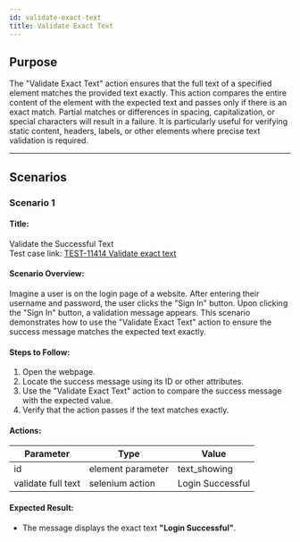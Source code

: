 ```yaml
---
id: validate-exact-text
title: Validate Exact Text
---
```


## Purpose
The "Validate Exact Text" action ensures that the full text of a specified element matches the provided text exactly. This action compares the entire content of the element with the expected text and passes only if there is an exact match. Partial matches or differences in spacing, capitalization, or special characters will result in a failure. It is particularly useful for verifying static content, headers, labels, or other elements where precise text validation is required.

---

## Scenarios

### Scenario 1

#### Title:
Validate the Successful Text  
Test case link: [TEST-11414 Validate exact text](https://qa.automationsolutionz.com/Home/ManageTestCases/Edit/TEST-11414/#parentHorizontalTab2)

#### Scenario Overview:
Imagine a user is on the login page of a website. After entering their username and password, the user clicks the "Sign In" button. Upon clicking the "Sign In" button, a validation message appears. This scenario demonstrates how to use the "Validate Exact Text" action to ensure the success message matches the expected text exactly.

#### Steps to Follow:
1. Open the webpage.
2. Locate the success message using its ID or other attributes.
3. Use the "Validate Exact Text" action to compare the success message with the expected value.
4. Verify that the action passes if the text matches exactly.

#### Actions:

| Parameter            | Type                | Value          |
|--------------        |---------------------|----------------|
| id                   | element parameter   | text_showing   |
| validate full text   | selenium action    | Login Successful  |

#### Expected Result:
- The message displays the exact text **"Login Successful"**.

